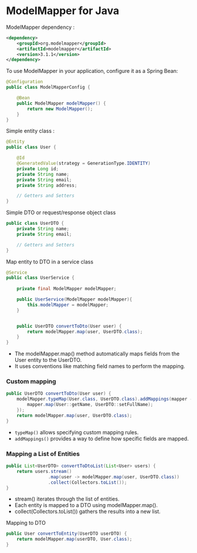 # ModelMapper for Java

ModelMapper dependency :

```xml
<dependency>
    <groupId>org.modelmapper</groupId>
    <artifactId>modelmapper</artifactId>
    <version>3.1.1</version>
</dependency>
```

To use ModelMapper in your application, configure it as a Spring Bean:

```java
@Configuration
public class ModelMapperConfig {

    @Bean
    public ModelMapper modelMapper() {
        return new ModelMapper();
    }
}
```

Simple entity class :

```java
@Entity
public class User {

    @Id
    @GeneratedValue(strategy = GenerationType.IDENTITY)
    private Long id;
    private String name;
    private String email;
    private String address;

    // Getters and Setters
}
```

Simple DTO or request/response object class

```java
public class UserDTO {
    private String name;
    private String email;

    // Getters and Setters
}
```

Map entity to DTO in a service class

```java
@Service
public class UserService {
    
    private final ModelMapper modelMapper;

    public UserService(ModelMapper modelMapper){
        this.modelMapper = modelMapper;
    }


    public UserDTO convertToDto(User user) {
        return modelMapper.map(user, UserDTO.class);
    }
}
```

- The modelMapper.map() method automatically maps fields from the User entity to the UserDTO.
- It uses conventions like matching field names to perform the mapping.


### Custom mapping

```java
public UserDTO convertToDto(User user) {
    modelMapper.typeMap(User.class, UserDTO.class).addMappings(mapper -> {
        mapper.map(User::getName, UserDTO::setFullName);
    });
    return modelMapper.map(user, UserDTO.class);
}
```

- `typeMap()` allows specifying custom mapping rules.
- `addMappings()` provides a way to define how specific fields are mapped.

### Mapping a List of Entities

```java
public List<UserDTO> convertToDtoList(List<User> users) {
    return users.stream()
                .map(user -> modelMapper.map(user, UserDTO.class))
                .collect(Collectors.toList());
}
```

- stream() iterates through the list of entities.
- Each entity is mapped to a DTO using modelMapper.map().
- collect(Collectors.toList()) gathers the results into a new list.

Mapping to DTO 

```java
public User convertToEntity(UserDTO userDTO) {
    return modelMapper.map(userDTO, User.class);
}
```

